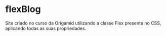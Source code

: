 # flexBlog

Site criado no curso da Origamid utilizando a classe Flex presente no CSS, aplicando todas as suas propriedades.
